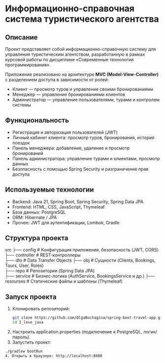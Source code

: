 # Информационно-справочная система туристического агентства

## Описание
Проект представляет собой информационно-справочную систему для управления туристическим агентством, разработанную в рамках курсовой работы по дисциплине «Современные технологии программирования».

Приложение реализовано на архитектуре **MVC (Model-View-Controller)** с разделением доступа в зависимости от ролей:
- Клиент — просмотр туров и управление своими бронированиями
- Менеджер — управление бронированиями клиентов
- Администратор — управление пользователями, турами и контролем системы

## Функциональность
- Регистрация и авторизация пользователей (JWT)
- Личный кабинет клиента: просмотр туров, бронирования, история поездок
- Панель менеджера: добавление, удаление и просмотр бронирований
- Панель администратора: управление турами и клиентами, просмотр данных
- Безопасность с помощью Spring Security и разграничение прав доступа

## Используемые технологии
- Backend: Java 21, Spring Boot, Spring Security, Spring Data JPA  
- Frontend: HTML, CSS, JavaScript, Thymeleaf  
- База данных: PostgreSQL  
- ORM: Hibernate / JPA  
- Прочее: JWT для аутентификации, Lombok, Gradle
  
## Структура проекта
src
├── config # Конфигурация приложения, безопасность (JWT, CORS)        
├── controller # REST-контроллеры                      
├── dto # Data Transfer Objects
├── obj # Сущности (Clients, Bookings, Tours, User, Roles)       
├── repo # Репозитории (Spring Data JPA)                         
├── service # Бизнес-логика (AuthService, BookingsService и др.)
├── resourses # Статические файлы и шаблоны (Thymeleaf)

## Запуск проекта
1. Клонировать репозиторий:
   ```bash
   git clone https://github.com/OlgaBochagina/spring-boot-travel-app.git
   cd I_love_java
2. Настроить application.properties (подключение к PostgreSQL, логин/пароль).
3. Запустить проект:
```bash
./gradlew bootRun
4. Открыть в браузере: http://localhost:8080
